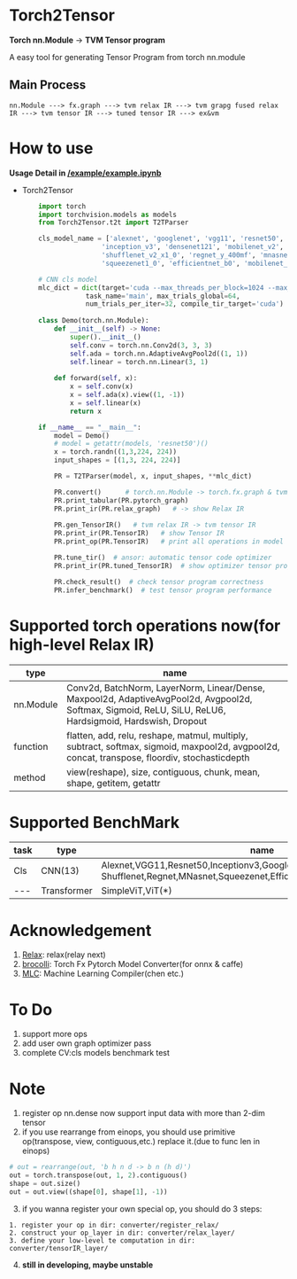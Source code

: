 # Torch2Tensor

**Torch nn.Module** -> **TVM Tensor program**

A easy tool for generating Tensor Program from torch nn.module

## Main Process
```
nn.Module ---> fx.graph ---> tvm relax IR ---> tvm grapg fused relax IR ---> tvm tensor IR ---> tuned tensor IR ---> ex&vm
```

# How to use
**Usage Detail in [/example/example.ipynb](https://github.com/qiaolian9/Torch2Tensor/tree/main/examples/example.ipynb)**
* Torch2Tensor
    ``` python
        import torch
        import torchvision.models as models
        from Torch2Tensor.t2t import T2TParser

        cls_model_name = ['alexnet', 'googlenet', 'vgg11', 'resnet50', 
                        'inception_v3', 'densenet121', 'mobilenet_v2', 
                        'shufflenet_v2_x1_0', 'regnet_y_400mf', 'mnasnet0_5', 
                        'squeezenet1_0', 'efficientnet_b0', 'mobilenet_v3_small']

        # CNN cls model
        mlc_dict = dict(target='cuda --max_threads_per_block=1024 --max_shared_memory_per_block=49152', work_dir="./tune_tmp", 
                    task_name='main', max_trials_global=64, 
                    num_trials_per_iter=32, compile_tir_target='cuda')
        
        class Demo(torch.nn.Module):
            def __init__(self) -> None:
                super().__init__()
                self.conv = torch.nn.Conv2d(3, 3, 3)
                self.ada = torch.nn.AdaptiveAvgPool2d((1, 1))
                self.linear = torch.nn.Linear(3, 1)
            
            def forward(self, x):
                x = self.conv(x)
                x = self.ada(x).view((1, -1))
                x = self.linear(x)
                return x

        if __name__ == "__main__":
            model = Demo()
            # model = getattr(models, 'resnet50')()
            x = torch.randn((1,3,224, 224))
            input_shapes = [(1,3, 224, 224)]

            PR = T2TParser(model, x, input_shapes, **mlc_dict)

            PR.convert()      # torch.nn.Module -> torch.fx.graph & tvm relax IR
            PR.print_tabular(PR.pytorch_graph)
            PR.print_ir(PR.relax_graph)   # -> show Relax IR
            
            PR.gen_TensorIR()   # tvm relax IR -> tvm tensor IR
            PR.print_ir(PR.TensorIR)   # show Tensor IR
            PR.print_op(PR.TensorIR)   # print all operations in model

            PR.tune_tir()  # ansor: automatic tensor code optimizer
            PR.print_ir(PR.tuned_TensorIR)  # show optimizer tensor program

            PR.check_result()  # check tensor program correctness
            PR.infer_benchmark()  # test tensor program performance
    ```
# Supported torch operations now(for high-level Relax IR)
|type|name|
|---|---|
|nn.Module|Conv2d, BatchNorm, LayerNorm, Linear/Dense, Maxpool2d, AdaptiveAvgPool2d, Avgpool2d, Softmax, Sigmoid, ReLU, SiLU, ReLU6, Hardsigmoid, Hardswish, Dropout|
|function|flatten, add, relu, reshape, matmul, multiply, subtract, softmax, sigmoid, maxpool2d, avgpool2d, concat, transpose, floordiv, stochasticdepth|
|method|view(reshape), size, contiguous, chunk, mean, shape, getitem, getattr|


# Supported BenchMark
|task|type|name|
|---|---|---|
|Cls|CNN(13)|Alexnet,VGG11,Resnet50,Inceptionv3,GoogleNet,Densenet121,Mobilenetv2,<br>Shufflenet,Regnet,MNasnet,Squeezenet,EfficientNet,MobileNetv3|
|---|Transformer|SimpleViT,ViT(*)|

<!-- # Installation
```bash
# still in developing, maybe unstable
pip install git+git@github.com:qiaolian9/mlc.git 
```-->

# Acknowledgement
1. [Relax](https://github.com/tlc-pack/relax): relax(relay next)
2. [brocolli](https://github.com/inisis/brocolli): Torch Fx Pytorch Model Converter(for onnx & caffe)
3. [MLC](https://mlc.ai/summer22-zh/): Machine Learning Compiler(chen etc.)

# To Do
1. support more ops
2. add user own graph optimizer pass
3. complete CV:cls models benchmark test 

# Note
1. register op nn.dense now support input data with more than 2-dim tensor
2. if you use rearrange from einops, you should use primitive op(transpose, view, contiguous,etc.) replace it.(due to func len in einops)
```python
# out = rearrange(out, 'b h n d -> b n (h d)')
out = torch.transpose(out, 1, 2).contiguous()
shape = out.size()
out = out.view((shape[0], shape[1], -1))
```
3. if you wanna register your own special op, you should do 3 steps:
```
1. register your op in dir: converter/register_relax/
2. construct your op_layer in dir: converter/relax_layer/
3. define your low-level te computation in dir: converter/tensorIR_layer/
```
4. **still in developing, maybe unstable**
